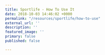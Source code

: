 ```yaml
---
title: Sportlife - How To Use It
date: 2018-10-03 14:46:02 +0000
permalink: "/resources/sportlife/how-to-use"
external_url: ''
description: ''
featured_image: ''
primary: false
published: false

---
```

